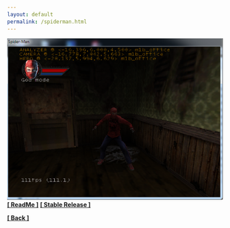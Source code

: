 ```yaml
---
layout: default
permalink: /spiderman.html
---
```

![Screenshot](https://raw.githubusercontent.com/unknownproject/unknownproject.github.io/master/assets/images/smtm.png)
**[[ ReadMe ]](https://github.com/unknownproject/SpiderMan/blob/master/TheMovie/SpiderMan_dbg.zip)**
**[[ Stable Release ]](https://github.com/unknownproject/SpiderMan/blob/master/TheMovie/SpiderMan_dbg.zip)**




**[[ Back ]](./)**
